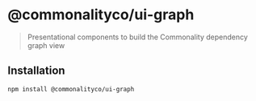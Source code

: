 # @commonalityco/ui-graph
> Presentational components to build the Commonality dependency graph view
## Installation

```sh
npm install @commonalityco/ui-graph
```